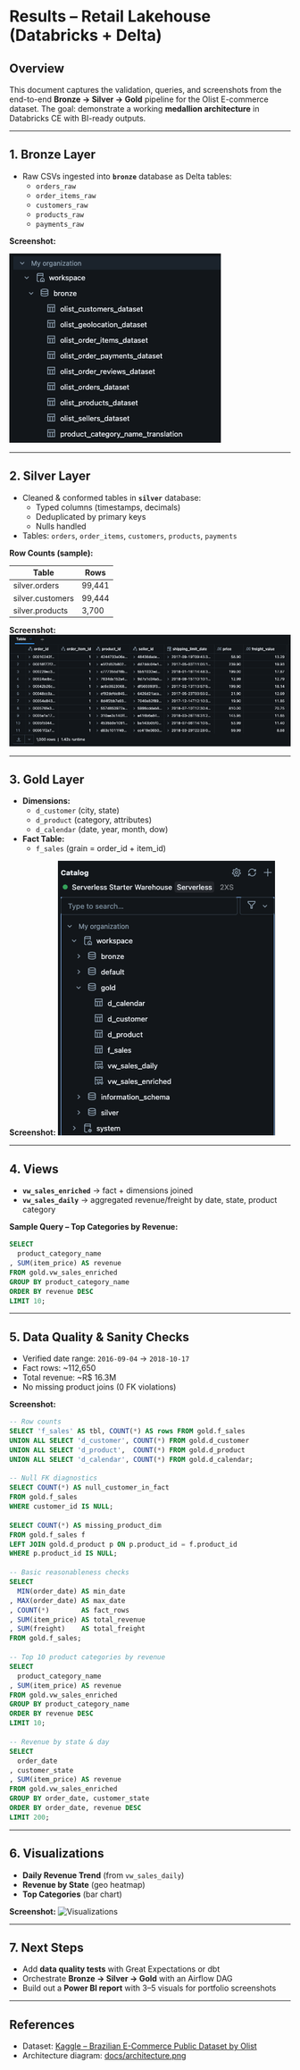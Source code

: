 # Results – Retail Lakehouse (Databricks + Delta)

## Overview

This document captures the validation, queries, and screenshots from the end-to-end **Bronze → Silver → Gold** pipeline for the Olist E-commerce dataset.
The goal: demonstrate a working **medallion architecture** in Databricks CE with BI-ready outputs.

---

## 1. Bronze Layer

- Raw CSVs ingested into **`bronze`** database as Delta tables:
  - `orders_raw`
  - `order_items_raw`
  - `customers_raw`
  - `products_raw`
  - `payments_raw`

**Screenshot:**

![Bronze tables](./screenshots/bronze_tables.png)

---

## 2. Silver Layer

- Cleaned & conformed tables in **`silver`** database:
  - Typed columns (timestamps, decimals)
  - Deduplicated by primary keys
  - Nulls handled
- Tables: `orders`, `order_items`, `customers`, `products`, `payments`

**Row Counts (sample):**

| Table            | Rows   |
| ---------------- | ------ |
| silver.orders    | 99,441 |
| silver.customers | 99,444 |
| silver.products  | 3,700  |

**Screenshot:**
![Silver orders preview](./screenshots/silver_orders.png)

---

## 3. Gold Layer

- **Dimensions:**
  - `d_customer` (city, state)
  - `d_product` (category, attributes)
  - `d_calendar` (date, year, month, dow)
- **Fact Table:**
  - `f_sales` (grain = order_id + item_id)

**Screenshot:**
![Gold tables](./screenshots/gold_tables.png)

---

## 4. Views

- **`vw_sales_enriched`** → fact + dimensions joined
- **`vw_sales_daily`** → aggregated revenue/freight by date, state, product category

**Sample Query – Top Categories by Revenue:**

```sql
SELECT
  product_category_name
, SUM(item_price) AS revenue
FROM gold.vw_sales_enriched
GROUP BY product_category_name
ORDER BY revenue DESC
LIMIT 10;
```



---



## 5. Data Quality & Sanity Checks

- Verified date range: `2016-09-04` → `2018-10-17`
- Fact rows: ~112,650
- Total revenue: ~R$ 16.3M
- No missing product joins (0 FK violations)

**Screenshot:**

```sql
-- Row counts
SELECT 'f_sales' AS tbl, COUNT(*) AS rows FROM gold.f_sales
UNION ALL SELECT 'd_customer', COUNT(*) FROM gold.d_customer
UNION ALL SELECT 'd_product',  COUNT(*) FROM gold.d_product
UNION ALL SELECT 'd_calendar', COUNT(*) FROM gold.d_calendar;

-- Null FK diagnostics
SELECT COUNT(*) AS null_customer_in_fact
FROM gold.f_sales
WHERE customer_id IS NULL;

SELECT COUNT(*) AS missing_product_dim
FROM gold.f_sales f
LEFT JOIN gold.d_product p ON p.product_id = f.product_id
WHERE p.product_id IS NULL;

-- Basic reasonableness checks
SELECT
  MIN(order_date) AS min_date
, MAX(order_date) AS max_date
, COUNT(*)        AS fact_rows
, SUM(item_price) AS total_revenue
, SUM(freight)    AS total_freight
FROM gold.f_sales;

-- Top 10 product categories by revenue
SELECT
  product_category_name
, SUM(item_price) AS revenue
FROM gold.vw_sales_enriched
GROUP BY product_category_name
ORDER BY revenue DESC
LIMIT 10;

-- Revenue by state & day
SELECT
  order_date
, customer_state
, SUM(item_price) AS revenue
FROM gold.vw_sales_enriched
GROUP BY order_date, customer_state
ORDER BY order_date, revenue DESC
LIMIT 200;

```

---

## 6. Visualizations

- **Daily Revenue Trend** (from `vw_sales_daily`)
- **Revenue by State** (geo heatmap)
- **Top Categories** (bar chart)

**Screenshot:**
![Visualizations](./screenshots/visualizations.png)

---

## 7. Next Steps

- Add **data quality tests** with Great Expectations or dbt
- Orchestrate **Bronze → Silver → Gold** with an Airflow DAG
- Build out a **Power BI report** with 3–5 visuals for portfolio screenshots

---

## References

- Dataset: [Kaggle – Brazilian E-Commerce Public Dataset by Olist](https://www.kaggle.com/datasets/olistbr/brazilian-ecommerce)
- Architecture diagram: [docs/architecture.png](./architecture.png)
